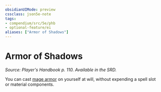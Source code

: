 ```yaml
---
obsidianUIMode: preview
cssclass: json5e-note
tags:
- compendium/src/5e/phb
- optional-feature/ei
aliases: ["Armor of Shadows"]
---
```

# Armor of Shadows
*Source: Player's Handbook p. 110. Available in the SRD.* 

You can cast [mage armor](/compendium/spells/mage-armor.md) on yourself at will, without expending a spell slot or material components.
